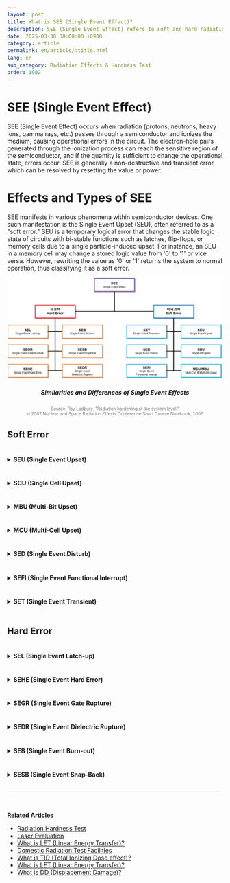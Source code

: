 ```yaml
---
layout: post
title: What is SEE (Single Event Effect)?
description: SEE (Single Event Effect) refers to soft and hard radiation-induced errors in semiconductors, including SEU, SEL, and SEB types.
date: 2025-03-30 00:00:00 +0900
category: article
permalink: en/article/:title.html
lang: en
sub_category: Radiation Effects & Hardness Test
order: 1002
---
```


# SEE (Single Event Effect)

SEE (Single Event Effect) occurs when radiation (protons, neutrons, heavy ions, gamma rays, etc.) passes through a semiconductor and ionizes the medium, causing operational errors in the circuit. The electron-hole pairs generated through the ionization process can reach the sensitive region of the semiconductor, and if the quantity is sufficient to change the operational state, errors occur. SEE is generally a non-destructive and transient error, which can be resolved by resetting the value or power.

# Effects and Types of SEE

SEE manifests in various phenomena within semiconductor devices. One such manifestation is the Single Event Upset (SEU), often referred to as a "soft error." SEU is a temporary logical error that changes the stable logic state of circuits with bi-stable functions such as latches, flip-flops, or memory cells due to a single particle-induced upset. For instance, an SEU in a memory cell may change a stored logic value from '0' to '1' or vice versa. However, rewriting the value as '0' or '1' returns the system to normal operation, thus classifying it as a soft error. <br/>

<p align="center"> 
  <img src="/assets/Articles/SEE체계도.webp" alt= "SEE structure diagram">
</p>

<div align="center"> 
<h5>Similarities and Differences of Single Event Effects</h5>
</div>

<p style="font-size: 10px; color: gray; text-align: center;">
Source: Ray Ladbury. "Radiation hardening at the system level."<br> In 2007 Nuclear and Space Radiation Effects Conference Short Course Notebook, 2007.</p>

<h2>Soft Error</h2>

<details>
<summary class="clickable-summary">
<h4  style="display:inline-block">
SEU (Single Event Upset)
</h4>
</summary>

This occurs when a single logic or information bit is upset. If the affected bits are physically adjacent or multiplexed into different words, it may manifest as a multi-bit upset. SEU refers to changes in logic values of storage circuits such as memory devices, latches, and registers. <br/>

</details>

<details>
<summary class="clickable-summary">
<h4  style="display:inline-block">
SCU (Single Cell Upset)
</h4>
</summary>

This is an SEU that affects only a single cell or logic bit (latch, flip-flop, etc.), as opposed to an MCU.

<p align="center"> 
  <img src="/assets/Articles/SCU.webp">
</p>
<div align="center"> 
<h5>SCU</h5>
</div>
<br/>
</details>

<details>
<summary class="clickable-summary">
<h4  style="display:inline-block">
MBU (Multi-Bit Upset)
</h4>
</summary>
A single event that causes multiple upsets within the same logic word (e.g., frame/column/sector in FPGAs). It can also lead to multiple single-bit upsets across adjacent words.
<br/>
</details>

<details>
<summary class="clickable-summary">
<h4  style="display:inline-block">
MCU (Multi-Cell Upset)
</h4>
</summary>
An event that simultaneously flips multiple cells (e.g., memory cells or flip-flops) in an integrated circuit. These cells are often physically adjacent but may not be logically adjacent depending on layout and routing.
<p align="center"> 
  <img src="/assets/Articles/MCU.webp">
</p>
<div align="center"> 
<h5>MCU</h5>
</div>
<br/>
</details>

<details>
<summary class="clickable-summary">
<h4  style="display:inline-block">
SED (Single Event Disturb)
</h4>
</summary>
A temporary instability in SRAM cells that may eventually return to a stable state. This condition is associated with SEU characteristics but may also result in soft errors if the unstable state lasts long enough to be read. SED appears as a voltage spike due to ion-induced charge separation at junctions. It is similar to SET but distinct in affecting stored states in logic elements.
<br/>
</details>

<details>
<summary class="clickable-summary">
<h4  style="display:inline-block">
SEFI (Single Event Functional Interrupt)
</h4>
</summary>
A SEE that causes a component to malfunction (reset, lock-up) in a detectable way without permanent damage. SEFIs are often related to SBU/MBU in control bits or registers and are recoverable through reset or power cycling. Unlike SELs, SEFIs do not typically cause high current. They may result in error bursts or long functional outages.
<br/>
</details>

<details>
<summary class="clickable-summary">
<h4  style="display:inline-block">
SET (Single Event Transient)
</h4>
</summary>
A short-lived impulse generated by a SEE in a combinational logic output gate. If latched during an active clock edge, it can propagate as an error. SET propagation can be suppressed by logical, temporal, or electrical masking. In ASICs, more than 90% of SETs are masked, with only 10% potentially resulting in upsets. Larger ASICs increase SET occurrence exponentially. Analog SETs (ASETs) may generate spurious signals, affecting digital logic.
<br/>
</details>

<h2>Hard Error</h2>

<details>
<summary class="clickable-summary">
<h4  style="display:inline-block">
SEL (Single Event Latch-up)
</h4>
</summary>
A high-current abnormal state triggered by parasitic thyristor activation, persisting until power is reset. SEL can result in overheating or localized metal fusing. Micro-SELs are usually non-destructive and harder to detect due to small current increases.
<br/>
</details>

<details>
<summary class="clickable-summary">
<h4  style="display:inline-block">
SEHE (Single Event Hard Error)
</h4>
</summary>
A hard error caused by a single radiation strike, highlighting irreversible damage such as substrate destruction beyond the scope of SEU.
<br/>
</details>

<details>
<summary class="clickable-summary">
<h4  style="display:inline-block">
SEGR (Single Event Gate Rupture)
</h4>
</summary>
A failure event in MOSFETs caused by particle impact, damaging the gate oxide and increasing leakage currents, leading to device failure.
<br/>
</details>

<details>
<summary class="clickable-summary">
<h4  style="display:inline-block">
SEDR (Single Event Dielectric Rupture)
</h4>
</summary>
A breakdown of dielectric material induced by radiation. Though observed in tests, SEDR has not been reported in space missions and is largely of academic interest.
<br/>
</details>

<details>
<summary class="clickable-summary">
<h4  style="display:inline-block">
SEB (Single Event Burn-out)
</h4>
</summary>
A destructive high-current state in power transistors caused by a single particle impact. It may lead to permanent failure and tends to occur less frequently at higher temperatures.
<br/>
</details>

<details>
<summary class="clickable-summary">
<h4  style="display:inline-block">
SESB (Single Event Snap-Back)
</h4>
</summary>
Similar to SEL, this occurs when avalanche multiplication triggers a parasitic path in the affected transistor, which remains conducting until reset.
</details>

---

<br/>

**Related Articles**

* [Radiation Hardness Test](/en/article/3.radiation-hardness-test.html)
* [Laser Evaluation](/en/article/4.laser-evaluation.html)
* [What is LET (Linear Energy Transfer)?](/en/article/6.let.html)
* [Domestic Radiation Test Facilities](/en/article/19.domestic-radiation-facilities.html)
* [What is TID (Total Ionizing Dose effect)?](/en/article/7.tid.html)
* [What is LET (Linear Energy Transfer)?](/en/article/6.let.html)
* [What is DD (Displacement Damage)?](/en/article/18.dd.html)
